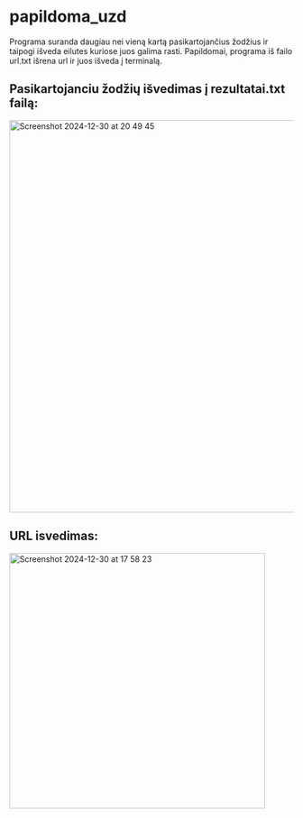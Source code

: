 # papildoma_uzd
Programa suranda daugiau nei vieną kartą pasikartojančius žodžius ir taipogi išveda eilutes kuriose juos galima rasti.
Papildomai, programa iš failo url.txt išrena url ir juos išveda į terminalą.

## Pasikartojanciu žodžių išvedimas į rezultatai.txt failą:
<img width="696" alt="Screenshot 2024-12-30 at 20 49 45" src="https://github.com/user-attachments/assets/e38e21cf-609e-45fc-a661-87a45c15b8d2" />

## URL isvedimas:
<img width="453" alt="Screenshot 2024-12-30 at 17 58 23" src="https://github.com/user-attachments/assets/8a02a75c-b395-4624-b341-04964d43e0e3" />

